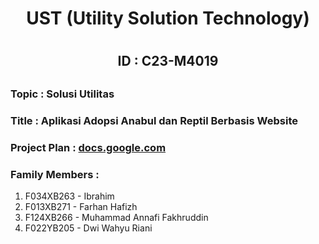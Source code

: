<h1 align="center">UST (Utility Solution Technology)<h1>

<h2 align="center">ID : C23-M4019<h2>

### Topic : Solusi Utilitas

### Title : Aplikasi Adopsi Anabul dan Reptil Berbasis Website

### Project Plan : [docs.google.com](https://docs.google.com/document/d/1xePZGZGLGzMQCTAjFhZo_xTJo4qgcPg8o1gp-1YZg9Y)
  
### Family Members :
1. F034XB263 - Ibrahim
2. F013XB271 - Farhan Hafizh
3. F124XB266 - Muhammad Annafi Fakhruddin
4. F022YB205 - Dwi Wahyu Riani

